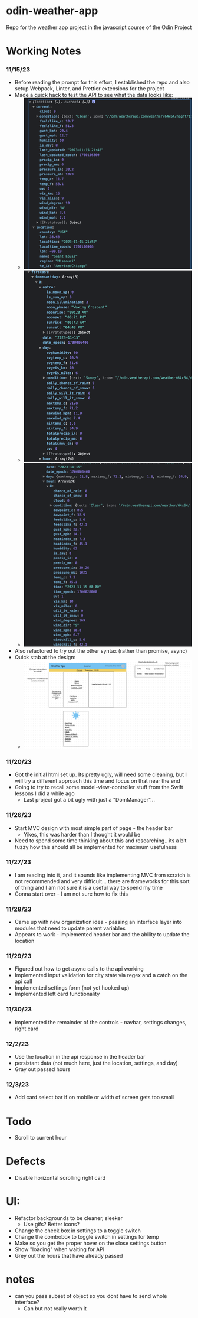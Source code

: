 # odin-weather-app
Repo for the weather app project in the javascript course of the Odin Project

# Working Notes
### 11/15/23
- Before reading the prompt for this effort, I established the repo and also setup Webpack, Linter, and Prettier extensions for the project 
- Made a quick hack to test the API to see what the data looks like:
    - ![Alt text](design/image.png)
    - ![Alt text](design/image1.png)
    - ![Alt text](design/image3.png)
- Also refactored to try out the other syntax (rather than promise, async)
- Quick stab at the design:
    - ![Alt text](design/design.png)
    
### 11/20/23
- Got the initial html set up. Its pretty ugly, will need some cleaning, but I will try a different approach this time and focus on that near the end
- Going to try to recall some model-view-controller stuff from the Swift lessons I did a while ago 
    - Last project got a bit ugly with just a "DomManager"...

### 11/26/23
- Start MVC design with most simple part of page - the header bar
	- Yikes, this was harder than I thought it would be
- Need to spend some time thinking about this and researching.. its a bit fuzzy how this should all be implemented for maximum usefulness

### 11/27/23
- I am reading into it, and it sounds like implementing MVC from scratch is not recommended and very difficult... there are frameworks for this sort of thing and I am not sure it is a useful way to spend my time
- Gonna start over - I am not sure how to fix this 

### 11/28/23
- Came up with new organization idea - passing an interface layer into modules that need to update parent variables
- Appears to work - implemented header bar and the ability to update the location

### 11/29/23
- Figured out how to get async calls to the api working
- Implemented input validation for city state via regex and a catch on the api call
- Implemented settings form (not yet hooked up)
- Implemented left card functionality 

### 11/30/23
- Implemented the remainder of the controls - navbar, settings changes, right card

### 12/2/23
- Use the location in the api response in the header bar 
- persistant data  (not much here, just the location, settings, and day)
- Gray out passed hours

### 12/3/23
- Add card select bar if on mobile or width of screen gets too small

# Todo
- Scroll to current hour

# Defects
- Disable horizontal scrolling right card

# UI:
- Refactor backgrounds to be cleaner, sleeker
	- Use gifs? Better icons?
- Change the check box in settings to a toggle switch
- Change the combobox to toggle switch in settings for temp
- Make so you get the proper hover on the close settings button
- Show "loading" when waiting for API
- Grey out the hours that have already passed

# notes
- can you pass subset of object so you dont have to send whole interface?
	- Can but not really worth it